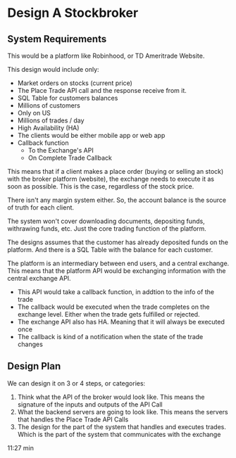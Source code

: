 # Design A Stockbroker
## System Requirements
This would be a platform like Robinhood, or TD Ameritrade Website.

This design would include only:
- Market orders on stocks (current price)
- The Place Trade API call and the response receive from it.
- SQL Table for customers balances
- Millions of customers
- Only on US
- Millions of trades / day
- High Availability (HA)
- The clients would be either mobile app or web app
- Callback function
  - To the Exchange's API
  - On Complete Trade Callback

This means that if a client makes a place order (buying or selling an stock) with the broker platform (website), the exchange needs to execute it as soon as possible. This is the case, regardless of the stock price.

There isn't any margin system either. So, the account balance is the source of truth for each client.

The system won't cover downloading documents, depositing funds, withrawing funds, etc. Just the core trading function of the platform.

The designs assumes that the customer has already deposited funds on the platform. And there is a SQL Table with the balance for each customer.

The platform is an intermediary between end users, and a central exchange. This means that the platform API would be exchanging information with the central exchange API.
- This API would take a callback function, in addtion to the info of the trade
- The callback would be executed when the trade completes on the exchange level. Either when the trade gets fulfilled or rejected.
- The exchange API also has HA. Meaning that it will always be executed once
- The callback is kind of a notification when the state of the trade changes

## Design Plan
We can design it on 3 or 4 steps, or categories:
1. Think what the API of the broker would look like. This means the signature of the inputs and outputs of the API Call
2. What the backend servers are going to look like. This means the servers that handles the Place Trade API Calls
3. The design for the part of the system that handles and executes trades. Which is the part of the system that communicates with the exchange

11:27 min